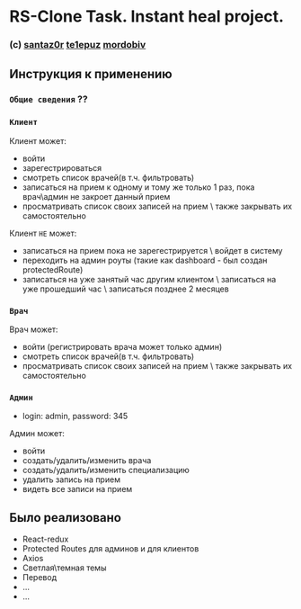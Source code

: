 # RS-Clone Task. Instant heal project.
### (c) [santaz0r](https://github.com/santaz0r) [te1epuz](https://github.com/Te1epuz) [mordobiv](https://github.com/mordobiv)


## Инструкция к применению
 ### `Общие сведения` ??
 ### `Клиент`
 Клиент может: 
 - войти
 - зарегестрироваться
 - смотреть список врачей(в т.ч. фильтровать)
 - записаться на прием к одному и тому же только 1 раз, пока врач\админ не закроет данный прием
 - просматривать список своих записей на прием \ также закрывать их самостоятельно
 
 Клиент `НЕ` может:
 - записаться на прием пока не зарегестрируется \ войдет в систему
 - переходить на админ роуты (такие как dashboard - был создан protectedRoute)
 - записаться на уже занятый час другим клиентом \ записаться на уже прошедший час \ записаться позднее 2 месяцев
 
 
 ### `Врач`
 Врач может: 
 - войти (регистрировать врача может только админ)
 - смотреть список врачей(в т.ч. фильтровать)
 - просматривать список своих записей на прием \ также закрывать их самостоятельно
 
 
 ### `Админ`
 - login: admin, password: 345 
 
 Админ может: 
 - войти
 - создать/удалить/изменить врача
 - создать/удалить/изменить специализацию
 - удалить запись на прием
 - видеть все записи на прием
 
## Было реализовано
- React-redux
- Protected Routes для админов и для клиентов
- Axios
- Светлая\темная темы
- Перевод
- ...
- ...
 
